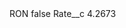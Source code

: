<?xml version="1.0" encoding="UTF-8"?>
<CustomMetadata xmlns="http://soap.sforce.com/2006/04/metadata" xmlns:xsi="http://www.w3.org/2001/XMLSchema-instance" xmlns:xsd="http://www.w3.org/2001/XMLSchema">
    <label>RON</label>
    <protected>false</protected>
    <values>
        <field>Rate__c</field>
        <value xsi:type="xsd:double">4.2673</value>
    </values>
</CustomMetadata>
